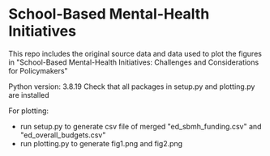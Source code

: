 # School-Based Mental-Health Initiatives

This repo includes the original source data and data used to plot the figures in 
"School-Based Mental-Health Initiatives: Challenges and Considerations for Policymakers"

Python version: 3.8.19
Check that all packages in setup.py and plotting.py are installed 

For plotting:
- run setup.py to generate csv file of merged "ed_sbmh_funding.csv" and "ed_overall_budgets.csv"
- run plotting.py to generate fig1.png and fig2.png